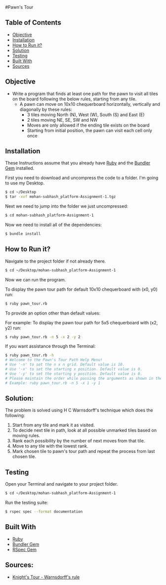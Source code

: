 #Pawn's Tour

## Table of Contents

- [Objective](#objective)
- [Installation](#installation)
- [How to Run it?](#how-to-run-it?)
- [Solution](#solution)
- [Testing](#testing)
- [Built With](#built-with)
- [Sources](#sources)

## Objective
* Write a program that finds at least one path for the pawn to visit all tiles on the board following the below rules, starting from any tile.
  * A pawn can move on 10x10 chequerboard horizontally, vertically and diagonally by these rules:
    * 3 tiles moving North (N), West (W), South (S) and East (E)
    * 2 tiles moving NE, SE, SW and NW
    * Moves are only allowed if the ending tile exists on the board
    * Starting from initial position, the pawn can visit each cell only once

## Installation

These Instructions assume that you already have [Ruby](https://www.ruby-lang.org/en/documentation/installation/) and the [Bundler Gem](http://bundler.io/) installed.

First you need to download and uncompress the code to a folder. I'm going to use my Desktop.

```bash
$ cd ~/Desktop
$ tar -xvf mohan-subhash_platform-Assignment-1.tgz
```

Next we need to jump into the folder we just uncompressed:

```bash
$ cd mohan-subhash_platform-Assignment-1
```

Now we need to install all of the dependencies:

```bash
$ bundle install
```

## How to Run it?

Navigate to the project folder if not already there.

```bash
$ cd ~/Desktop/mohan-subhash_platform-Assignment-1
```

Now we can run the program.

To display the pawn tour path for default 10x10 chequerboard with (x0, y0) run:

```bash
$ ruby pawn_tour.rb 
```

To provide an option other than default values:

For example: To display the pawn tour path for 5x5 chequerboard with (x2, y2) run:

```bash
$ ruby pawn_tour.rb -n 5 -x 2 -y 2
```

If you want assistance through the Terminal:

```bash
$ ruby pawn_tour.rb -h
# Welcome to the Pawn's Tour Path Help Menu!
# Use '-n' to set the n x n grid. Default value is 10.
# Use '-x' to set the starting x position. Default value is 0.
# Use '-y' to set the starting y position. Default value is 0.
# Please maintain the order while passing the arguments as shown in the below example.
# Example: ruby pawn_tour.rb -n 5 -x 1 -y 1
```

## Solution:

The problem is solved using H C Warnsdorff's technique which does the following:

1. Start from any tile and mark it as visited.
2. To decide next tile in path, look at all possible unmarked tiles based on moving rules.
3. Rank each possibility by the number of next moves from that tile.
4. Move to any tile with the lowest rank.
5. Mark chosen tile to pawn's tour path and repeat the process from last chosen tile.

## Testing

Open your Terminal and navigate to your project folder.

```bash
$ cd ~/Desktop/mohan-subhash_platform-Assignment-1
```

Run the testing suite:

```bash
$ rspec spec --format documentation
```

## Built With

- [Ruby](https://www.ruby-lang.org/en/)
- [Bundler Gem](http://bundler.io/)
- [RSpec Gem](http://rspec.info/)

## Sources:

* [Knight's Tour - Warnsdorff's rule](https://en.wikipedia.org/wiki/Knight%27s_tour)
